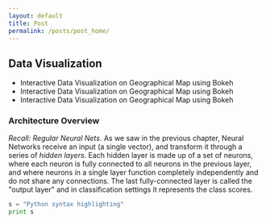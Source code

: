 ```yaml
---
layout: default
title: Post
permalink: /posts/post_home/
---
```


## Data Visualization

- Interactive Data Visualization on Geographical Map using Bokeh
- Interactive Data Visualization on Geographical Map using Bokeh
- Interactive Data Visualization on Geographical Map using Bokeh


<a name='overview'></a>

### Architecture Overview

*Recall: Regular Neural Nets.* As we saw in the previous chapter, Neural Networks receive an input (a single vector), and transform it through a series of *hidden layers*. Each hidden layer is made up of a set of neurons, where each neuron is fully connected to all neurons in the previous layer, and where neurons in a single layer function completely independently and do not share any connections. The last fully-connected layer is called the "output layer" and in classification settings it represents the class scores.

```python
s = "Python syntax highlighting"
print s
```

